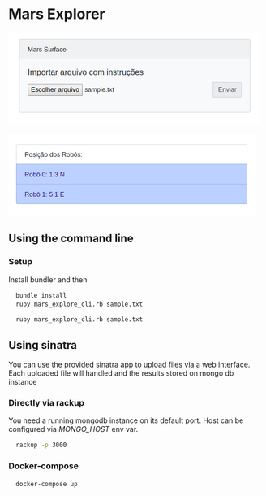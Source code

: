 # Mars Explorer


![File selection image](doc/file_select.png)

![Processing result](doc/results.png)


## Using the command line

### Setup
Install bundler and then

```bash
  bundle install
  ruby mars_explore_cli.rb sample.txt
```


```bash
  ruby mars_explore_cli.rb sample.txt
```

## Using sinatra

You can use the provided sinatra app to upload files via a web interface. Each uploaded file will handled and the results stored on mongo db instance

### Directly via rackup
You need a running mongodb instance on its default port. Host can be configured via _MONGO_HOST_ env var.

```bash
  rackup -p 3000
```


### Docker-compose

```bash
  docker-compose up
```

